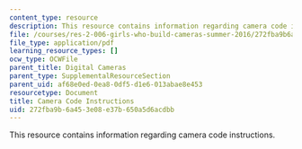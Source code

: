 ```yaml
---
content_type: resource
description: This resource contains information regarding camera code instructions.
file: /courses/res-2-006-girls-who-build-cameras-summer-2016/272fba9b6a453e08e37b650a5d6acdbb_MITRES_2_006SUM16_Cam_Code.pdf
file_type: application/pdf
learning_resource_types: []
ocw_type: OCWFile
parent_title: Digital Cameras
parent_type: SupplementalResourceSection
parent_uid: af68e0ed-0ea8-0df5-d1e6-013abae8e453
resourcetype: Document
title: Camera Code Instructions
uid: 272fba9b-6a45-3e08-e37b-650a5d6acdbb
---
```

This resource contains information regarding camera code instructions.

